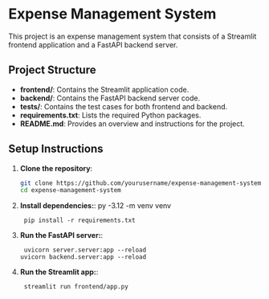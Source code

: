 # Expense Management System

This project is an expense management system that consists of a Streamlit frontend application and a FastAPI backend server.


## Project Structure

- **frontend/**: Contains the Streamlit application code.
- **backend/**: Contains the FastAPI backend server code.
- **tests/**: Contains the test cases for both frontend and backend.
- **requirements.txt**: Lists the required Python packages.
- **README.md**: Provides an overview and instructions for the project.


## Setup Instructions

1. **Clone the repository**:
   ```bash
   git clone https://github.com/yourusername/expense-management-system.git
   cd expense-management-system
   ```
1. **Install dependencies:**:   py -3.12 -m venv venv
   ```commandline
    pip install -r requirements.txt
   ```
1. **Run the FastAPI server:**:   
   ```commandline
    uvicorn server.server:app --reload
   uvicorn backend.server:app --reload
   ```
1. **Run the Streamlit app:**:   
   ```commandline
    streamlit run frontend/app.py
   ```